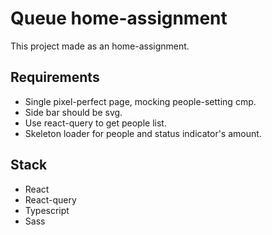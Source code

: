 # Queue home-assignment

This project made as an home-assignment.

## Requirements

- Single pixel-perfect page, mocking people-setting cmp.
- Side bar should be svg.
- Use react-query to get people list.
- Skeleton loader for people and status indicator's amount.

## Stack
- React
- React-query
- Typescript
- Sass